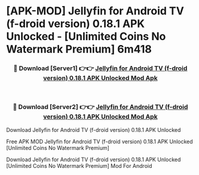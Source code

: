 # [APK-MOD] Jellyfin for Android TV (f-droid version) 0.18.1 APK Unlocked - [Unlimited Coins No Watermark Premium] 6m418



<div align="center">
<h3>🔴 Download [Server1] 👉👉 <a href="https://momento.my/?title=Jellyfin_for_Android_TV_(f-droid_version)_0.18.1_APK_Unlocked">Jellyfin for Android TV (f-droid version) 0.18.1 APK Unlocked Mod Apk</a></h3><br>

<h3>🔴 Download [Server2] 👉👉 <a href="https://momento.my/?title=Jellyfin_for_Android_TV_(f-droid_version)_0.18.1_APK_Unlocked">Jellyfin for Android TV (f-droid version) 0.18.1 APK Unlocked Mod Apk</a></h3>
</div>



Download Jellyfin for Android TV (f-droid version) 0.18.1 APK Unlocked 

Free APK MOD Jellyfin for Android TV (f-droid version) 0.18.1 APK Unlocked [Unlimited Coins No Watermark Premium]

Download Jellyfin for Android TV (f-droid version) 0.18.1 APK Unlocked [Unlimited Coins No Watermark Premium] Mod For Android
